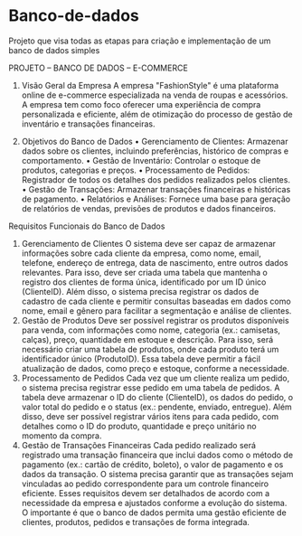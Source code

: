 # Banco-de-dados
Projeto que visa todas as etapas para criação e implementação de um banco de dados simples


PROJETO – BANCO DE DADOS – E-COMMERCE

1. Visão Geral da Empresa
A empresa "FashionStyle" é uma plataforma online de e-commerce especializada na venda de roupas e acessórios. A empresa tem como foco oferecer uma experiência de compra personalizada e eficiente, além de otimização do processo de gestão de inventário e transações financeiras.

2. Objetivos do Banco de Dados
•	Gerenciamento de Clientes: Armazenar dados sobre os clientes, incluindo preferências, histórico de compras e comportamento.
•	Gestão de Inventário: Controlar o estoque de produtos, categorias e preços.
•	Processamento de Pedidos: Registrador de todos os detalhes dos pedidos realizados pelos clientes.
•	Gestão de Transações: Armazenar transações financeiras e históricas de pagamento.
•	Relatórios e Análises: Fornece uma base para geração de relatórios de vendas, previsões de produtos e dados financeiros.

Requisitos Funcionais do Banco de Dados
1. Gerenciamento de Clientes
O sistema deve ser capaz de armazenar informações sobre cada cliente da empresa, como nome, email, telefone, endereço de entrega, data de nascimento, entre outros dados relevantes. Para isso, deve ser criada uma tabela que mantenha o registro dos clientes de forma única, identificado por um ID único (ClienteID).
Além disso, o sistema precisa registrar os dados de cadastro de cada cliente e permitir consultas baseadas em dados como nome, email e gênero para facilitar a segmentação e análise de clientes.
2. Gestão de Produtos
Deve ser possível registrar os produtos disponíveis para venda, com informações como nome, categoria (ex.: camisetas, calças), preço, quantidade em estoque e descrição. Para isso, será necessário criar uma tabela de produtos, onde cada produto terá um identificador único (ProdutoID).
Essa tabela deve permitir a fácil atualização de dados, como preço e estoque, conforme a necessidade.
3. Processamento de Pedidos
Cada vez que um cliente realiza um pedido, o sistema precisa registrar esse pedido em uma tabela de pedidos. A tabela deve armazenar o ID do cliente (ClienteID), os dados do pedido, o valor total do pedido e o status (ex.: pendente, enviado, entregue).
Além disso, deve ser possível registrar vários itens para cada pedido, com detalhes como o ID do produto, quantidade e preço unitário no momento da compra.
4. Gestão de Transações Financeiras
Cada pedido realizado será registrado uma transação financeira que inclui dados como o método de pagamento (ex.: cartão de crédito, boleto), o valor de pagamento e os dados da transação. O sistema precisa garantir que as transações sejam vinculadas ao pedido correspondente para um controle financeiro eficiente.
Esses requisitos devem ser detalhados de acordo com a necessidade da empresa e ajustados conforme a evolução do sistema. O importante é que o banco de dados permita uma gestão eficiente de clientes, produtos, pedidos e transações de forma integrada.
